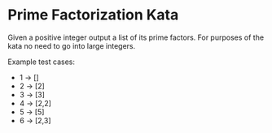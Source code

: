 Prime Factorization Kata
========================

Given a positive integer output a list of its prime factors.
For purposes of the kata no need to go into large integers.

Example test cases:

* 1 -> []
* 2 -> [2]
* 3 -> [3]
* 4 -> [2,2]
* 5 -> [5]
* 6 -> [2,3]

